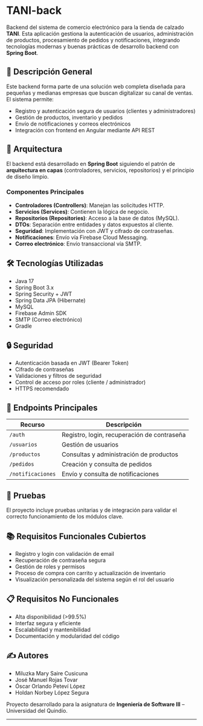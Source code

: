 # TANI-back

Backend del sistema de comercio electrónico para la tienda de calzado **TANI**. Esta aplicación gestiona la autenticación de usuarios, administración de productos, procesamiento de pedidos y notificaciones, integrando tecnologías modernas y buenas prácticas de desarrollo backend con **Spring Boot**.

## 🚀 Descripción General

Este backend forma parte de una solución web completa diseñada para pequeñas y medianas empresas que buscan digitalizar su canal de ventas. El sistema permite:

- Registro y autenticación segura de usuarios (clientes y administradores)
- Gestión de productos, inventario y pedidos
- Envío de notificaciones y correos electrónicos
- Integración con frontend en Angular mediante API REST

## 🧱 Arquitectura

El backend está desarrollado en **Spring Boot** siguiendo el patrón de **arquitectura en capas** (controladores, servicios, repositorios) y el principio de diseño limpio.

### Componentes Principales

- **Controladores (Controllers)**: Manejan las solicitudes HTTP.
- **Servicios (Services)**: Contienen la lógica de negocio.
- **Repositorios (Repositories)**: Acceso a la base de datos (MySQL).
- **DTOs**: Separación entre entidades y datos expuestos al cliente.
- **Seguridad**: Implementación con JWT y cifrado de contraseñas.
- **Notificaciones**: Envío vía Firebase Cloud Messaging.
- **Correo electrónico**: Envío transaccional vía SMTP.

## 🛠️ Tecnologías Utilizadas

- Java 17
- Spring Boot 3.x
- Spring Security + JWT
- Spring Data JPA (Hibernate)
- MySQL
- Firebase Admin SDK
- SMTP (Correo electrónico)
- Gradle

## 🔒 Seguridad

- Autenticación basada en JWT (Bearer Token)
- Cifrado de contraseñas
- Validaciones y filtros de seguridad
- Control de acceso por roles (cliente / administrador)
- HTTPS recomendado

## 📁 Endpoints Principales

| Recurso             | Descripción                                    |
|---------------------|------------------------------------------------|
| `/auth`             | Registro, login, recuperación de contraseña    |
| `/usuarios`         | Gestión de usuarios                            |
| `/productos`        | Consultas y administración de productos        |
| `/pedidos`          | Creación y consulta de pedidos                 |
| `/notificaciones`   | Envío y consulta de notificaciones             |

## 🧪 Pruebas

El proyecto incluye pruebas unitarias y de integración para validar el correcto funcionamiento de los módulos clave.

## 📚 Requisitos Funcionales Cubiertos

- Registro y login con validación de email
- Recuperación de contraseña segura
- Gestión de roles y permisos
- Proceso de compra con carrito y actualización de inventario
- Visualización personalizada del sistema según el rol del usuario

## 📋 Requisitos No Funcionales

- Alta disponibilidad (>99.5%)
- Interfaz segura y eficiente
- Escalabilidad y mantenibilidad
- Documentación y modularidad del código

## ✍️ Autores

- Miluzka Mary Saire Cusicuna  
- José Manuel Rojas Tovar  
- Óscar Orlando Peteví López
- Holdan Norbey López Segura

Proyecto desarrollado para la asignatura de **Ingeniería de Software III** – Universidad del Quindío.

---

